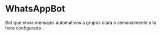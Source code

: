 # WhatsAppBot
Bot que envía mensajes automáticos a grupos diara o semanalmente a la hora configurada
